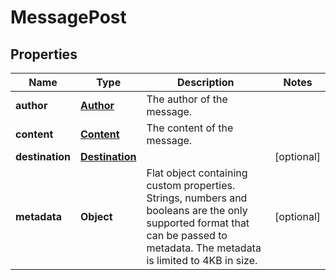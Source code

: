 

# MessagePost

## Properties

Name | Type | Description | Notes
------------ | ------------- | ------------- | -------------
**author** | [**Author**](Author.md) | The author of the message. | 
**content** | [**Content**](Content.md) | The content of the message. | 
**destination** | [**Destination**](Destination.md) |  |  [optional]
**metadata** | **Object** | Flat object containing custom properties. Strings, numbers and booleans  are the only supported format that can be passed to metadata. The metadata is limited to 4KB in size.  |  [optional]



